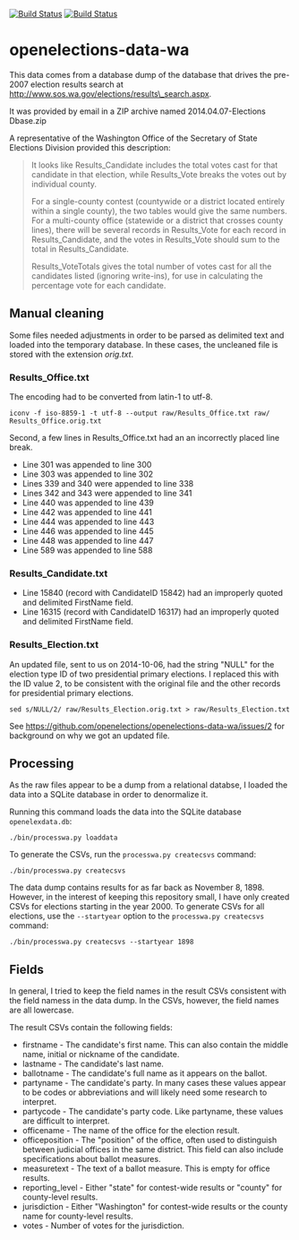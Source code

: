 [![Build Status](https://github.com/openelections/openelections-data-wa/actions/workflows/data_tests.yml/badge.svg?branch=master)](https://github.com/openelections/openelections-data-wa/actions)
[![Build Status](https://github.com/openelections/openelections-data-wa/actions/workflows/format_tests.yml/badge.svg?branch=master)](https://github.com/openelections/openelections-data-wa/actions)

# openelections-data-wa

This data comes from a database dump of the database that drives the pre-2007 election results search at http://www.sos.wa.gov/elections/results\_search.aspx.

It was provided by email in a ZIP archive named 2014.04.07-Elections Dbase.zip

A representative of the Washington Office of the Secretary of State Elections Division provided this description:
 
> It looks like Results\_Candidate includes the total votes cast for that candidate in that election, while Results\_Vote breaks the votes out by individual county.
> 
> For a single-county contest (countywide or a district located entirely within a single county), the two tables would give the same numbers.  For a multi-county office (statewide or a district that crosses county lines), there will be several records in Results\_Vote for each record in Results\_Candidate, and the votes in Results\_Vote should sum to the total in Results\_Candidate.
> 
> Results\_VoteTotals gives the total number of votes cast for all the candidates listed (ignoring write-ins), for use in calculating the percentage vote for each candidate.

## Manual cleaning 

Some files needed adjustments in order to be parsed as delimited text and loaded into the temporary database.  In these cases, the uncleaned file is stored with the extension *orig.txt*.

### Results\_Office.txt

The encoding had to be converted from latin-1 to utf-8.

```
iconv -f iso-8859-1 -t utf-8 --output raw/Results_Office.txt raw/
Results_Office.orig.txt

```

Second, a few lines in Results\_Office.txt had an an incorrectly placed line break.

* Line 301 was appended to line 300
* Line 303 was appended to line 302
* Lines 339 and 340 were appended to line 338
* Lines 342 and 343 were appended to line 341
* Line 440 was appended to line 439
* Line 442 was appended to line 441
* Line 444 was appended to line 443
* Line 446 was appended to line 445
* Line 448 was appended to line 447
* Line 589 was appended to line 588

### Results\_Candidate.txt

* Line 15840 (record with CandidateID 15842) had an improperly quoted and delimited FirstName field.
* Line 16315 (record with CandidateID 16317) had an improperly quoted and delimited FirstName field.

### Results\_Election.txt

An updated file, sent to us on 2014-10-06, had the string "NULL" for the election type ID of two presidential primary elections. I replaced this with the ID value 2, to be consistent with the original file and the other records for presidential primary elections.

```
sed s/NULL/2/ raw/Results_Election.orig.txt > raw/Results_Election.txt
```

See https://github.com/openelections/openelections-data-wa/issues/2 for background on why we got an updated file.

## Processing

As the raw files appear to be a dump from a relational databse, I loaded the data into a SQLite database in order to denormalize it.

Running this command loads the data into the SQLite database ``openelexdata.db``:

```
./bin/processwa.py loaddata
```

To generate the CSVs, run the ``processwa.py createcsvs`` command:

```
./bin/processwa.py createcsvs
```

The data dump contains results for as far back as November 8, 1898.  However, in the interest of keeping this repository small, I have only created CSVs for elections starting in the year 2000.  To generate CSVs for all elections, use the ``--startyear`` option to the ``processwa.py createcsvs`` command:

```
./bin/processwa.py createcsvs --startyear 1898
```

## Fields

In general, I tried to keep the field names in the result CSVs consistent with the field namess in the data dump.  In the CSVs, however, the field names are all lowercase.

The result CSVs contain the following fields:

* firstname - The candidate's first name. This can also contain the middle name, initial or nickname of the candidate.
* lastname - The candidate's last name.
* ballotname - The candidate's full name as it appears on the ballot.
* partyname - The candidate's party.  In many cases these values appear to be codes or abbreviations and will likely need some research to interpret.
* partycode - The candidate's party code.  Like partyname, these values are difficult to interpret.
* officename - The name of the office for the election result.
* officeposition - The "position" of the office, often used to distinguish between judicial offices in the same district.  This field can also include specifications about ballot measures.
* measuretext - The text of a ballot measure.  This is empty for office results.
* reporting_level - Either "state" for contest-wide results or "county" for county-level results.
* jurisdiction - Either "Washington" for contest-wide results or the county name for county-level results.
* votes - Number of votes for the jurisdiction.  
